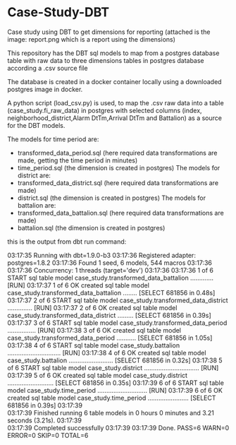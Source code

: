 # Case-Study-DBT
Case study using DBT to get dimensions for reporting (attached is the image: report.png which is a report using the dimensions)

This repository has the DBT sql models to map from a postgres database table with raw data to three dimensions tables in postgres database according a .csv source file

The database is created in a docker container locally using a downloaded postgres image in docker.

A python script (load_csv.py) is used, to map the .csv raw data into a table (case_study.fi_raw_data) in postgres with selected columns (index, neighborhood_district,Alarm DtTm,Arrival DtTm and Battalion) as a source for the DBT models.

The models for time period are:
- transformed_data_period.sql (here required data transformations are made, getting the time period in minutes)
- time_period.sql (the dimension is created in postgres)
The models for district are:
- transformed_data_district.sql (here required data transformations are made)
- district.sql (the dimension is created in postgres)
The models for battalion are:
- transformed_data_battalion.sql (here required data transformations are made)
- battalion.sql (the dimension is created in postgres)

this is the output from dbt run command:

03:17:35  Running with dbt=1.9.0-b3
03:17:36  Registered adapter: postgres=1.8.2
03:17:36  Found 1 seed, 6 models, 544 macros
03:17:36
03:17:36  Concurrency: 1 threads (target='dev')
03:17:36
03:17:36  1 of 6 START sql table model case_study.transformed_data_battalion ............. [RUN]
03:17:37  1 of 6 OK created sql table model case_study.transformed_data_battalion ........ [SELECT 681856 in 0.48s]
03:17:37  2 of 6 START sql table model case_study.transformed_data_district .............. [RUN]
03:17:37  2 of 6 OK created sql table model case_study.transformed_data_district ......... [SELECT 681856 in 0.39s]
03:17:37  3 of 6 START sql table model case_study.transformed_data_period ................ [RUN]
03:17:38  3 of 6 OK created sql table model case_study.transformed_data_period ........... [SELECT 681856 in 1.05s]
03:17:38  4 of 6 START sql table model case_study.battalion .............................. [RUN]
03:17:38  4 of 6 OK created sql table model case_study.battalion ......................... [SELECT 681856 in 0.32s]
03:17:38  5 of 6 START sql table model case_study.district ............................... [RUN]
03:17:39  5 of 6 OK created sql table model case_study.district .......................... [SELECT 681856 in 0.35s]
03:17:39  6 of 6 START sql table model case_study.time_period ............................ [RUN]
03:17:39  6 of 6 OK created sql table model case_study.time_period ....................... [SELECT 681856 in 0.39s]
03:17:39  
03:17:39  Finished running 6 table models in 0 hours 0 minutes and 3.21 seconds (3.21s).
03:17:39  
03:17:39  Completed successfully
03:17:39
03:17:39  Done. PASS=6 WARN=0 ERROR=0 SKIP=0 TOTAL=6

